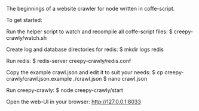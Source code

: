 The beginnings of a website crawler for node written in coffe-script.

To get started:

Run the helper script to watch and recompile all coffe-script files:
$ creepy-crawly/watch.sh

Create log and database directories for redis:
$ mkdir logs redis

Run redis:
$ redis-server creepy-crawly/redis.conf

Copy the example crawl.json and edit it to suit your needs:
$ cp creepy-crawly/crawl.json.example ./crawl.json
$ nano crawl.json

Run creepy-crawly:
$ node creepy-crawly/start

Open the web-UI in your browser: http://127.0.0.1:8033
